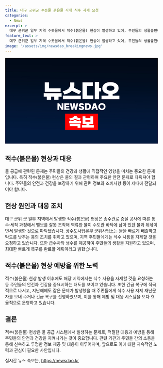 ```yaml
---
title: 대구 군위군 수돗물 붉은물 사태 식수 자제 요청
categories:
  - News
excerpt: >
  대구 군위군 일부 지역 수돗물에서 적수(붉은물) 현상이 발생하고 있어, 주민들의 생활불편이 지속되고 있다. 상수도사업본부는 긴급 대책으로 배수지 물을 제거하고 탁도를 낮추고 있으며, 지원차량과 생수를 제공하고 있다. 지난해에도 발생한 적수는 수도관 청소과정에서 오염된 것으로 추정되며, 관계자는 빠른 복구를 약속했다. 현재 일부 지역은 이미 상태가 회복된 상태이며, 이러한 문제는 대구시 상수도 체계로 관리되고 있음을 밝혔다.
feature_text: >
  대구 군위군 일부 지역 수돗물에서 적수(붉은물) 현상이 발생하고 있어, 주민들의 생활불편이 지속되고 있다. 상수도사업본부는 긴급 대책으로 배수지 물을 제거하고 탁도를 낮추고 있으며, 지원차량과 생수를 제공하고 있다. 지난해에도 발생한 적수는 수도관 청소과정에서 오염된 것으로 추정되며, 관계자는 빠른 복구를 약속했다. 현재 일부 지역은 이미 상태가 회복된 상태이며, 이러한 문제는 대구시 상수도 체계로 관리되고 있음을 밝혔다.
image: '/assets/img/newsdao_breakingnews.jpg'
---
```


<p><img src="/assets/img/newsdao_breakingnews.jpg" alt="firstkoreanews 속보" /></p>

<h2 data-ke-size="size26">적수(붉은물) 현상과 대응</h2>

<p>물 공급에 관련된 문제는 주민들의 건강과 생활에 직접적인 영향을 미치는 중요한 문제입니다. 특히 적수(붉은물) 현상은 물의 질과 관련하여 주요한 안전 문제로 다뤄져야 합니다. 주민들의 안전과 건강을 보장하기 위해 관련 정보와 조치사항 등이 제때에 전달되어야 합니다.</p>

<h2 data-ke-size="size24">현상 원인과 대응 조치</h2>

<p data-ke-size="size16">대구 군위 군 일부 지역에서 발생한 적수(붉은물) 현상은 송수관로 증설 공사에 따른 통수·세척 과정에서 밸브를 잘못 조작해 역류한 물이 수도관 바닥에 남아 있던 물과 뒤섞이면서 발생한 것으로 파악됐습니다. 상수도사업본부 군위사업소는 물을 빠르게 배출하고 탁도를 낮추는 등의 조치를 취하고 있으며, 지역 주민들에게는 식수 사용을 자제할 것을 요청하고 있습니다. 또한 급수차와 생수를 제공하여 주민들의 생활을 지원하고 있으며, 최대한 빠르게 복구를 완료할 계획이라고 밝혔습니다.</p>

<h2 data-ke-size="size24">적수(붉은물) 현상 예방을 위한 노력</h2>

<p data-ke-size="size16">적수(붉은물) 현상 발생 이후에도 해당 지역에서는 식수 사용을 자제할 것을 요청하는 등 주민들의 안전과 건강을 중요시하는 태도를 보이고 있습니다. 또한 긴급 복구에 적극적으로 나서고, 지난해에도 같은 문제가 발생했을 때 주민들에게 식수 사용 자제 재난문자를 보내 주거나 긴급 복구를 진행하였으며, 이를 통해 예방 및 대응 시스템을 보다 효율적으로 운영하고 있습니다.</p>

<h2 data-ke-size="size24">결론</h2>

<p data-ke-size="size16">적수(붉은물) 현상은 물 공급 시스템에서 발생하는 문제로, 적절한 대응과 예방을 통해 주민들의 안전과 건강을 지켜나가는 것이 중요합니다. 관련 기관과 주민들 간의 소통을 통해 신속하고 투명한 정보 제공 및 대응이 이루어지며, 앞으로도 이에 대한 지속적인 노력과 관심이 필요한 사안입니다.</p>
실시간 뉴스 속보는, <a href="https://newsdao.kr" rel="dofollow">https://newsdao.kr</a>


